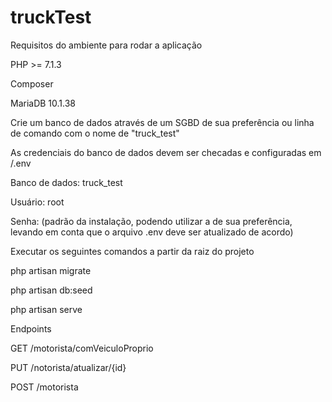 # truckTest
Requisitos do ambiente para rodar a aplicação

PHP >= 7.1.3

Composer

MariaDB 10.1.38


Crie um banco de dados através de um SGBD de sua preferência ou linha de comando com o nome de "truck_test"

As credenciais do banco de dados devem ser checadas e configuradas em /.env

Banco de dados: truck_test

Usuário: root

Senha: (padrão da instalação, podendo utilizar a de sua preferência, levando em conta que o arquivo .env deve ser atualizado de acordo)


Executar os seguintes comandos a partir da raiz do projeto

php artisan migrate

php artisan db:seed

php artisan serve


Endpoints

GET /motorista/comVeiculoProprio

PUT /notorista/atualizar/{id}

POST /motorista


